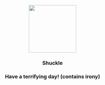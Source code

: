 <p align="center">
    <img src="https://raw.githubusercontent.com/PokeAPI/sprites/master/sprites/pokemon/213.png" width="150" height="150">
</p>
<h3 align="center"> <b>Shuckle</b></h3>
<h3 align="center">Have a terrifying day! (contains irony)</h3>
